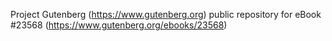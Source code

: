 Project Gutenberg (https://www.gutenberg.org) public repository for eBook #23568 (https://www.gutenberg.org/ebooks/23568)
